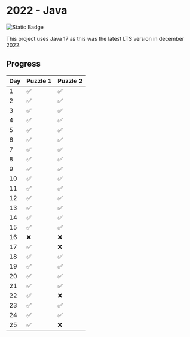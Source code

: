 # 2022 - Java

![Static Badge](https://img.shields.io/badge/Java%20version-17-b07219)

This project uses Java 17 as this was the latest LTS version in december 2022.

## Progress

| Day | Puzzle 1 | Puzzle 2 |
|-----|----------|----------|
| 1   | ✅        | ✅        |
| 2   | ✅        | ✅        |
| 3   | ✅        | ✅        |
| 4   | ✅        | ✅        |
| 5   | ✅        | ✅        |
| 6   | ✅        | ✅        |
| 7   | ✅        | ✅        |
| 8   | ✅        | ✅        |
| 9   | ✅        | ✅        |
| 10  | ✅        | ✅        |
| 11  | ✅        | ✅        |
| 12  | ✅        | ✅        |
| 13  | ✅        | ✅        |
| 14  | ✅        | ✅        |
| 15  | ✅        | ✅        |
| 16  | ❌        | ❌        |
| 17  | ✅        | ❌        |
| 18  | ✅        | ✅        |
| 19  | ✅        | ✅        |
| 20  | ✅        | ✅        |
| 21  | ✅        | ✅        |
| 22  | ✅        | ❌        |
| 23  | ✅        | ✅        |
| 24  | ✅        | ✅        |
| 25  | ✅        | ❌        |
